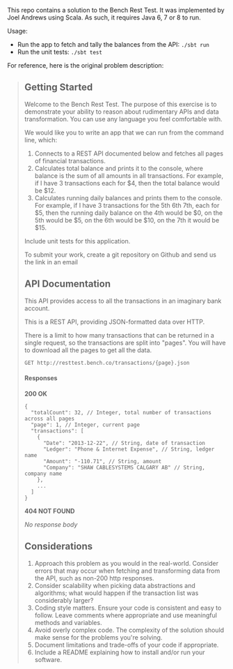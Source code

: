 This repo contains a solution to the Bench Rest Test. It was implemented by Joel Andrews using Scala. As such, it requires Java 6, 7 or 8 to
run.

Usage:

* Run the app to fetch and tally the balances from the API: `./sbt run`
* Run the unit tests: `./sbt test`

For reference, here is the original problem description:

> ## Getting Started
>
> Welcome to the Bench Rest Test. The purpose of this exercise is to demonstrate your ability to reason about rudimentary APIs and data transformation. You can use any language you feel comfortable with.
>
> We would like you to write an app that we can run from the command line, which:
>
> 1. Connects to a REST API documented below and fetches all pages of financial transactions.
> 2. Calculates total balance and prints it to the console, where balance is the sum of all amounts in all transactions. For example, if I have 3 transactions each for $4, then the total balance would be $12.
> 3. Calculates running daily balances and prints them to the console. For example, if I have 3 transactions for the 5th 6th 7th, each for $5, then the running daily balance on the 4th would be $0, on the 5th would be $5, on the 6th would be $10, on the 7th it would be $15.
>
> Include unit tests for this application.
>
> To submit your work, create a git repository on Github and send us the link in an email
>
> ## API Documentation
>
> This API provides access to all the transactions in an imaginary bank account.
>
> This is a REST API, providing JSON-formatted data over HTTP.
>
> There is a limit to how many transactions that can be returned in a single request, so the transactions are split into "pages". You will have to download all the pages to get all the data.
>
> `GET http://resttest.bench.co/transactions/{page}.json`
>
> #### Responses
>
> **200 OK**
>
> ```
> {
>   "totalCount": 32, // Integer, total number of transactions across all pages
>   "page": 1, // Integer, current page
>   "transactions": [
>     {
>       "Date": "2013-12-22", // String, date of transaction
>       "Ledger": "Phone & Internet Expense", // String, ledger name
>       "Amount": "-110.71", // String, amount
>       "Company": "SHAW CABLESYSTEMS CALGARY AB" // String, company name
>     },
>     ...
>   ]
> }
> ```
> 
> **404 NOT FOUND**
> 
> _No response body_
> 
> ## Considerations
> 
> 1. Approach this problem as you would in the real-world. Consider errors that may occur when fetching and transforming data from the API, such as non-200 http responses.
> 2. Consider scalability when picking data abstractions and algorithms; what would happen if the transaction list was considerably larger?
> 3. Coding style matters. Ensure your code is consistent and easy to follow. Leave comments where appropriate and use meaningful methods and variables.
> 4. Avoid overly complex code. The complexity of the solution should make sense for the problems you're solving.
> 5. Document limitations and trade-offs of your code if appropriate.
> 6. Include a README explaining how to install and/or run your software.
